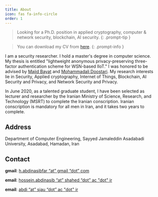 ```yaml
---
title: About
icon: fas fa-info-circle
order: 1
---
```

> Looking for a Ph.D. position in applied cryptography, computer & network security, blockchain, AI security.
{: .prompt-tip }

> You can download my CV from [here](/assets/hosseinabdi.pdf). 
{: .prompt-info }

I am a security researcher. I hold a master's degree in computer science. My thesis is entitled "lightweight anonymous privacy-preserving three-factor authentication scheme for WSN-based IIoT." I was honored to be advised by [Majid Bayat](https://scholar.google.com/citations?user=DYtGajIAAAAJ&hl=en) and [Mohammadali Doostari](https://scholar.google.com/citations?hl=en&user=ncsPed4AAAAJ). My research interests lie in Security, Applied cryptography, Internet of Things, Blockchain, AI Security and Privacy, and Network Security and Privacy.

In June 2020, as a talented graduate student, I have been selected as lecturer and researcher by the Iranian Ministry of Science, Research, and Technology (MSRT) to complete the Iranian conscription. Iranian conscription is mandatory for all men in Iran, and it takes two years to complete.
## Address
Department of Computer Engineering, Sayyed Jamaleddin Asadabadi University, Asadabad, Hamadan, Iran

## Contact
**gmail**: [h.abdinasibfar “at” gmail “dot” com](mailto:h.abdinasibfar@gmail.com)

**email**: [hossein.abdinasib “at” shahed “dot” ac "dot" ir](mailto:hossein.abdinasib@shahed.ac.ir)

**email**: [abdi “at” sjau “dot” ac "dot" ir](mailto:abdi@sjau.ac.ir)

